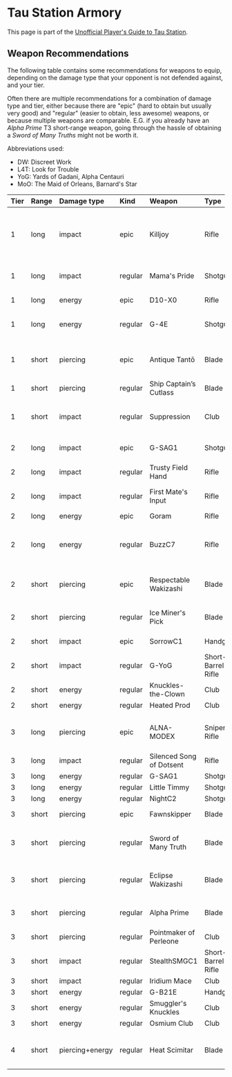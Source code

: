 # Tau Station Armory

This page is part of the [Unofficial Player's Guide to Tau Station](/).

## Weapon Recommendations

The following table contains some recommendations for weapons to equip,
depending on the damage type that your opponent is not defended against,
and your tier.

Often there are multiple recommendations for a combination of damage type
and tier, either because there are "epic" (hard to obtain but usually very
good) and "regular" (easier to obtain, less awesome) weapons, or because
multiple weapons are comparable. E.G. if you already have an *Alpha Prime*
T3 short-range weapon, going through the hassle of obtaining a *Sword
of Many Truths* might not be worth it.

Abbreviations used:

* DW: Discreet Work
* L4T: Look for Trouble
* YoG: Yards of Gadani, Alpha Centauri
* MoO: The Maid of Orleans, Barnard's Star


| Tier | Range | Damage type     | Kind    | Weapon                   | Type               | Source                           | Comments                                                                   |
|:-----|:------|:----------------|:--------|:-------------------------|:-------------------|:---------------------------------|:---------------------------------------------------------------------------|
| 1    | long  | impact          | epic    | Killjoy                  | Rifle              | NPC vendors                      | Somtimes also available on the Public Market                               |
| 1    | long  | impact          | regular | Mama's Pride             | Shotgun            | NPC vendors, DW at YoG           |                                                                            |
| 1    | long  | energy          | epic    | D10-X0                   | Rifle              | Syndicate campaigns              |                                                                            |
| 1    | long  | energy          | regular | G-4E                     | Shotgun            | NPC vendors; DW                  |                                                                            |
|      |       |                 |         |                          |                    |                                  |                                                                            |
| 1    | short | piercing        | epic    | Antique Tantō            | Blade              | Mission reward; public market    |                                                                            |
| 1    | short | piercing        | regular | Ship Captain’s Cutlass   | Blade              | NPC vendors                      |                                                                            |
| 1    | short | impact          | regular | Suppression              | Club               | NPC vendors; possibly DW         |                                                                            |
|      |       |                 |         |                          |                    |                                  |                                                                            |
| 2    | long  | impact          | epic    | G-SAG1                   | Shotgun            | NPC vendors                      |                                                                            |
| 2    | long  | impact          | regular | Trusty Field Hand        | Rifle              | DW at YoG; public market         |                                                                            |
| 2    | long  | impact          | regular | First Mate's Input       | Rifle              | DW at YoG                        |                                                                            |
| 2    | long  | energy          | epic    | Goram                    | Rifle              | NPC vendors                      |                                                                            |
| 2    | long  | energy          | regular | BuzzC7                   | Rifle              | NPC vendors; possibly DW         |                                                                            |
|      |       |                 |         |                          |                    |                                  |                                                                            |
| 2    | short | piercing        | epic    | Respectable Wakizashi    | Blade              | Mission reward; public market    |                                                                            |
| 2    | short | piercing        | regular | Ice Miner's Pick         | Blade              | DW at YoG; public market         | pretty common                                                              |
| 2    | short | impact          | epic    | SorrowC1                 | Handgun            | NPC vendors                      |                                                                            |
| 2    | short | impact          | regular | G-YoG                    | Short-Barrel Rifle | DW at YoG                        |                                                                            |
| 2    | short | energy          | regular | Knuckles-the-Clown       | Club               | DW at YoG                        |                                                                            |
| 2    | short | energy          | regular | Heated Prod              | Club               | DW at YoG                        | rare                                                                      |
|      |       |                 |         |                          |                    |                                  |                                                                            |
| 3    | long  | piercing        | epic    | ALNA-MODEX               | Sniper Rifle       | NPC vendors; Syndicate campaigns |                                                                            |
| 3    | long  | impact          | regular | Silenced Song of Dotsent | Rifle              |                                  |                                                                            |
| 3    | long  | energy          | regular | G-SAG1                   | Shotgun            | DW at YoG                        |                                                                            |
| 3    | long  | energy          | regular | Little Timmy             | Shotgun            | L4T at MoO                       |                                                                            |
| 3    | long  | energy          | regular | NightC2                  | Shotgun            | L4T at MoO                       |                                                                            |
| 3    | short | piercing        | epic    | Fawnskipper              | Blade              | NPC vendors                      |                                                                            |
| 3    | short | piercing        | regular | Sword of Many Truth      | Blade              | Mission reward; NPC vendors      |                                                                            |
| 3    | short | piercing        | regular | Eclipse Wakizashi        | Blade              | Mission reward; NPC vendors      |                                                                            |
| 3    | short | piercing        | regular | Alpha Prime              | Blade              | L4T, Scavening at MoO            |                                                                            |
| 3    | short | piercing        | regular | Pointmaker of Perleone   | Club               | DW at YoG                        |                                                                            |
| 3    | short | impact          | regular | StealthSMGC1             | Short-Barrel Rifle | DW at BS; L4T at MoO             |                                                                            |
| 3    | short | impact          | regular | Iridium Mace             | Club               | DW at YoG                        |                                                                            |
| 3    | short | energy          | regular | G-B21E                   | Handgun            | L4T at MoO                       |                                                                            |
| 3    | short | energy          | regular | Smuggler's Knuckles      | Club               | L4T at MoO                       |                                                                            |
| 3    | short | energy          | regular | Osmium Club              | Club               | DW at YoG                        |                                                                            |
|      |       |                 |         |                          |                    |                                  |                                                                            |
| 4    | short | piercing+energy | regular | Heat Scimitar            | Blade              | DW everywhere; public market     |                                                                            |
